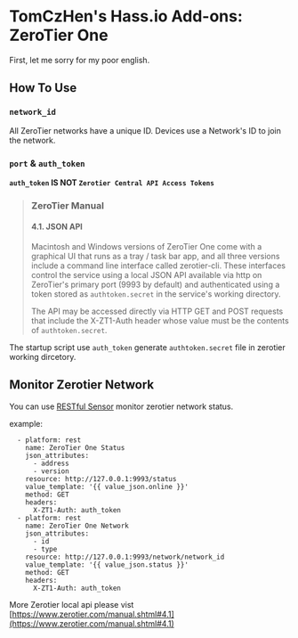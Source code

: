 # TomCzHen's Hass.io Add-ons: ZeroTier One

First, let me sorry for my poor english.

## How To Use

### `network_id`

All ZeroTier networks have a unique ID. Devices use a Network's ID to join the network.

### `port` & `auth_token`

**`auth_token` IS NOT `Zerotier Central API Access Tokens`**

> ### ZeroTier Manual 
> #### 4.1. JSON API 
> Macintosh and Windows versions of ZeroTier One come with a graphical UI that runs as a tray / task bar app, and all three versions include a command line interface called zerotier-cli. These interfaces control the service using a local JSON API available via http on ZeroTier's primary port (9993 by default) and authenticated using a token stored as `authtoken.secret` in the service's working directory.
>
> The API may be accessed directly via HTTP GET and POST requests that include the X-ZT1-Auth header whose value must be the contents of `authtoken.secret`. 

The startup script use `auth_token` generate `authtoken.secret` file in zerotier working dircetory. 

## Monitor Zerotier Network

You can use [RESTful Sensor](https://www.home-assistant.io/components/sensor.rest/) monitor zerotier network status.

example:

```
  - platform: rest
    name: ZeroTier One Status
    json_attributes:
      - address
      - version
    resource: http://127.0.0.1:9993/status
    value_template: '{{ value_json.online }}'
    method: GET
    headers:
      X-ZT1-Auth: auth_token
  - platform: rest
    name: ZeroTier One Network
    json_attributes:
      - id
      - type
    resource: http://127.0.0.1:9993/network/network_id
    value_template: '{{ value_json.status }}'
    method: GET
    headers:
      X-ZT1-Auth: auth_token
```

More Zerotier local api please vist [https://www.zerotier.com/manual.shtml#4.1](https://www.zerotier.com/manual.shtml#4.1)
